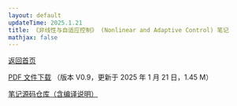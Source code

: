 ```yaml
---
layout: default
updateTime: 2025.1.21
title: 《非线性与自适应控制》 (Nonlinear and Adaptive Control) 笔记
mathjax: false
---
```


[返回首页](./)

[PDF 文件下载](https://oliverwu.top/file/nac.pdf) （版本 V0.9，更新于 2025 年 1 月 21 日，1.45 M）

[笔记源码仓库（含编译说明）](https://github.com/OliverWu515/NAC)

